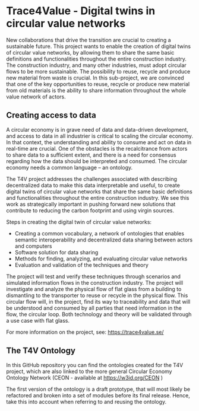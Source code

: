 # Trace4Value - Digital twins in circular value networks
New collaborations that drive the transition are crucial to creating a sustainable future. This project wants to enable the creation of digital twins of circular value networks, by allowing them to share the same basic definitions and functionalities throughout the entire construction industry. The construction industry, and many other industries, must adopt circular flows to be more sustainable. The possibility to reuse, recycle and produce new material from waste is crucial. In this sub-project, we are convinced that one of the key opportunities to reuse, recycle or produce new material from old materials is the ability to share information throughout the whole value network of actors.

## Creating access to data 
A circular economy is in grave need of data and data-driven development, and access to data in all industrier is critical to scaling the circular economy. In that context, the understanding and ability to consume and act on data in real-time are crucial. One of the obstacles is the recalcitrance from actors to share data to a sufficient extent, and there is a need for consensus regarding how the data should be interpreted and consumed. The circular economy needs a common language – an ontology.

The T4V project addresses the challenges associated with describing decentralized data to make this data interpretable and useful, to create digital twins of circular value networks that share the same basic definitions and functionalities throughout the entire construction industry. We see this work as strategically important in pushing forward new solutions that contribute to reducing the carbon footprint and using virgin sources.

Steps in creating the digital twin of circular value networks:
* Creating a common vocabulary, a network of ontologies that enables semantic interoperability and decentralized data sharing between actors and computers
* Software solution for data sharing
* Methods for finding, analyzing, and evaluating circular value networks
* Evaluation and validation of the techniques and theory 

The project will test and verify these techniques through scenarios and simulated information flows in the construction industry. The project will investigate and analyze the physical flow of flat glass from a building to dismantling to the transporter to reuse or recycle in the physical flow. This circular flow will, in the project, find its way to traceability and data that will be understood and consumed by all parties that need information in the flow, the circular loop. Both technology and theory will be validated through a use case with flat glass.

For more information on the project, see:
https://trace4value.se/

## The T4V Ontology
In this GitHub repository you can find the ontologies created for the T4V project, which are also linked to the more general Circular Economy Ontology Network (CEON - available at https://w3id.org/CEON )

The first version of the ontology is a draft prototype, that will most likely be refactored and broken into a set of modules before its final release. Hence, take this into account when referring to and reusing the ontology. 
